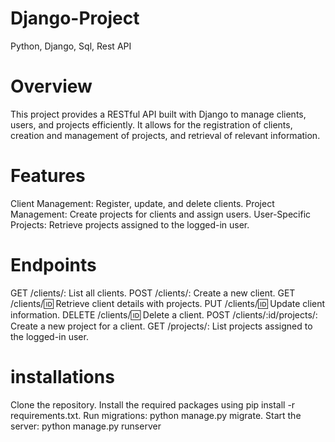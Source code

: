 # Django-Project
Python, Django, Sql, Rest API 
# Overview
This project provides a RESTful API built with Django to manage clients, users, and projects efficiently. It allows for the registration of clients, creation and management of projects, and retrieval of relevant information.
# Features
Client Management: Register, update, and delete clients.
Project Management: Create projects for clients and assign users.
User-Specific Projects: Retrieve projects assigned to the logged-in user.
# Endpoints
GET /clients/: List all clients.
POST /clients/: Create a new client.
GET /clients/:id: Retrieve client details with projects.
PUT /clients/:id: Update client information.
DELETE /clients/:id: Delete a client.
POST /clients/:id/projects/: Create a new project for a client.
GET /projects/: List projects assigned to the logged-in user.
# installations
Clone the repository.
Install the required packages using pip install -r requirements.txt.
Run migrations: python manage.py migrate.
Start the server: python manage.py runserver
